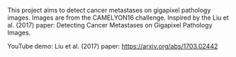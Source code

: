 This project aims to detect cancer metastases on gigapixel pathology images. Images are from the CAMELYON16 challenge. 
Inspired by the Liu et al. (2017) paper: Detecting Cancer Metastases on Gigapixel Pathology Images. 

YouTube demo: 
Liu et al. (2017) paper: https://arxiv.org/abs/1703.02442
